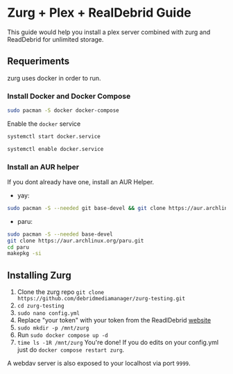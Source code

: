 # Zurg + Plex + RealDebrid Guide
This guide would help you install a plex server combined with zurg and ReadDebrid for unlimited storage.
## Requeriments
zurg uses docker in order to run.
### Install Docker and Docker Compose
```bash
sudo pacman -S docker docker-compose
```
Enable the `docker` service
```bash
systemctl start docker.service
```
```bash
systemctl enable docker.service
```
### Install an AUR helper
If you dont already have one, install an AUR Helper.
 * yay:
```bash
sudo pacman -S --needed git base-devel && git clone https://aur.archlinux.org/yay-bin.git && cd yay-bin && makepkg -si
```
 * paru:
```bash
sudo pacman -S --needed base-devel
git clone https://aur.archlinux.org/paru.git
cd paru
makepkg -si
```
## Installing Zurg
1. Clone the zurg repo `git clone https://github.com/debridmediamanager/zurg-testing.git`
2. `cd zurg-testing`
3. `sudo nano config.yml`
4. Replace "your token" with your token from the ReadlDebrid [website](https://real-debrid.com/apitoken)
5. `sudo mkdir -p /mnt/zurg`
6. Run `sudo docker compose up -d`
7. `time ls -1R /mnt/zurg` You're done! If you do edits on your config.yml just do `docker compose restart zurg`.

A webdav server is also exposed to your localhost via port `9999`.
